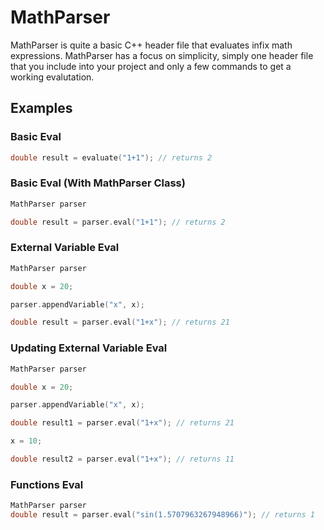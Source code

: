 # MathParser

MathParser is quite a basic C++ header file that evaluates infix math expressions. MathParser has a focus on simplicity, simply one header file that you include into your project and only a few commands to get a working evalutation.

## Examples

### Basic Eval
```c++
double result = evaluate("1+1"); // returns 2
```
### Basic Eval (With MathParser Class)
```c++
MathParser parser

double result = parser.eval("1+1"); // returns 2
```
### External Variable Eval
```c++
MathParser parser

double x = 20;

parser.appendVariable("x", x);

double result = parser.eval("1+x"); // returns 21
```
### Updating External Variable Eval
```c++
MathParser parser

double x = 20;

parser.appendVariable("x", x);

double result1 = parser.eval("1+x"); // returns 21

x = 10;

double result2 = parser.eval("1+x"); // returns 11
```
### Functions Eval
```c++
MathParser parser
double result = parser.eval("sin(1.5707963267948966)"); // returns 1
```
